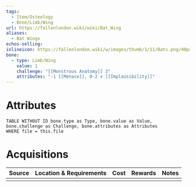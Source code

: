 ```yaml
---
tags:
  - Item/Osteology
  - Bone/Limb/Wing
url: https://fallenlondon.wiki/wiki/Bat_Wing
aliases:
  - Bat Wings 
echos-selling: 
inlineicon: https://fallenlondon.wiki/w/images/thumb/1/11/Bats.png/40px-Bats.png
bone:
  - type: Limb/Wing 
    value: 1
    challenge: "[[Monstrous Anatomy]] 3"
    attributes: "-1 [[Menace]], 0-2 x [[Implausibility]]"
---
```



# Attributes 

```dataview
TABLE WITHOUT ID bone.type as Type, bone.value as Value, bone.challenge as Challenge, bone.attributes as Attributes 
WHERE file = this.file 
```


# Acquisitions

| Source | Location & Requirements | Cost | Rewards | Notes |
| ------ | ----------------------- | ---- | ------- | ----- |
|        |                         |      |         |       |

